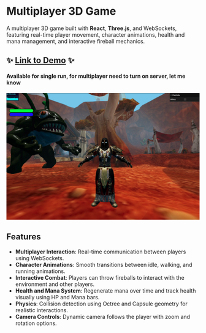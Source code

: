 # Multiplayer 3D Game

A multiplayer 3D game built with **React**, **Three.js**, and WebSockets, featuring real-time player movement, character animations, health and mana management, and interactive fireball mechanics.


## ✨ [**Link to Demo**](http://meta-wars.s3-website-us-west-2.amazonaws.com) ✨
#### Available for single run, for multiplayer need to turn on server, let me know

[![welcome](./welcome.png)](http://meta-wars.s3-website-us-west-2.amazonaws.com)

## Features

- **Multiplayer Interaction**: Real-time communication between players using WebSockets.
- **Character Animations**: Smooth transitions between idle, walking, and running animations.
- **Interactive Combat**: Players can throw fireballs to interact with the environment and other players.
- **Health and Mana System**: Regenerate mana over time and track health visually using HP and Mana bars.
- **Physics**: Collision detection using Octree and Capsule geometry for realistic interactions.
- **Camera Controls**: Dynamic camera follows the player with zoom and rotation options.

